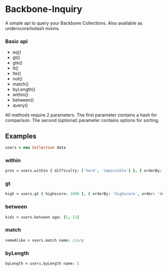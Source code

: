 # Backbone-Inquiry

A simple api to query your Backbone Collections. Also available as underscore/lodash mixins.


### Basic api

* eq()
* gt()
* gte()
* lt()
* lte()
* not()
* match()
* byLength()
* within()
* between()
* query()

All methods require 2 parameters. The first parameter contains a hash for comparison. The second (optional) parameter contains options for sorting.

## Examples


```coffeescript
users = new Collection data
```

### within
```coffeescript
pros = users.within { difficulty: ['hard', 'impossible'] }, { orderBy: 'age', order: 'asc', limit: 5 }
```

### gt
```coffeescript
high = users.gt { highscore: 1000 }, { orderBy: 'highscore', order: 'desc' }
```

### between
```coffeescript
kids = users.between age: [5, 12]
```

### match
```coffeescript
nameAlike = users.match name: /in/g
```

### byLength
```coffeescript
byLength = users.byLength name: 5
```